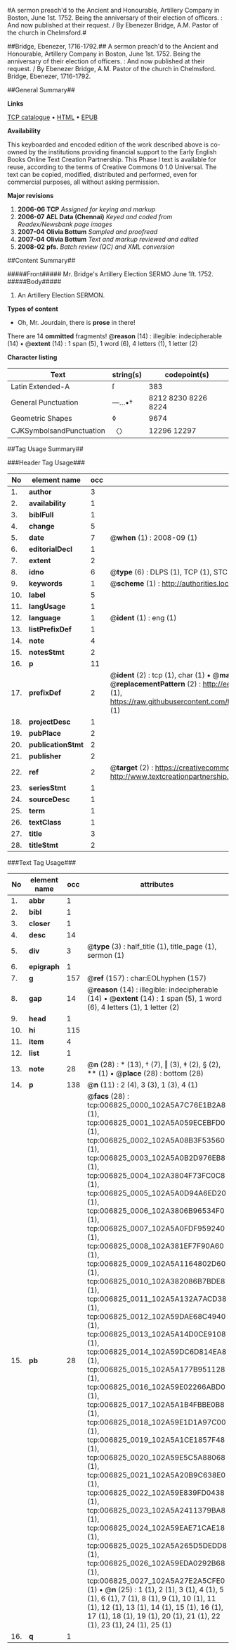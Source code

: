 #A sermon preach'd to the Ancient and Honourable, Artillery Company in Boston, June 1st. 1752. Being the anniversary of their election of officers. : And now published at their request. / By Ebenezer Bridge, A.M. Pastor of the church in Chelmsford.#

##Bridge, Ebenezer, 1716-1792.##
A sermon preach'd to the Ancient and Honourable, Artillery Company in Boston, June 1st. 1752. Being the anniversary of their election of officers. : And now published at their request. / By Ebenezer Bridge, A.M. Pastor of the church in Chelmsford.
Bridge, Ebenezer, 1716-1792.

##General Summary##

**Links**

[TCP catalogue](http://www.ota.ox.ac.uk/tcp/)  • 
[HTML](http://tei.it.ox.ac.uk/tcp/Texts-HTML/free/N05/N05390.html)  • 
[EPUB](http://tei.it.ox.ac.uk/tcp/Texts-EPUB/free/N05/N05390.epub)

**Availability**

This keyboarded and encoded edition of the
	       work described above is co-owned by the institutions
	       providing financial support to the Early English Books
	       Online Text Creation Partnership. This Phase I text is
	       available for reuse, according to the terms of Creative
	       Commons 0 1.0 Universal. The text can be copied,
	       modified, distributed and performed, even for
	       commercial purposes, all without asking permission.

**Major revisions**

1. __2006-06__ __TCP__ *Assigned for keying and markup*
1. __2006-07__ __AEL Data (Chennai)__ *Keyed and coded from Readex/Newsbank page images*
1. __2007-04__ __Olivia Bottum__ *Sampled and proofread*
1. __2007-04__ __Olivia Bottum__ *Text and markup reviewed and edited*
1. __2008-02__ __pfs.__ *Batch review (QC) and XML conversion*

##Content Summary##

#####Front#####
Mr. Bridge's Artillery Election SERMO June 1ſt. 1752.
#####Body#####

1. An Artillery Election SERMON.

**Types of content**

  * Oh, Mr. Jourdain, there is **prose** in there!

There are 14 **ommitted** fragments! 
 @__reason__ (14) : illegible: indecipherable (14)  •  @__extent__ (14) : 1 span (5), 1 word (6), 4 letters (1), 1 letter (2)

**Character listing**


|Text|string(s)|codepoint(s)|
|---|---|---|
|Latin Extended-A|ſ|383|
|General Punctuation|—…•†|8212 8230 8226 8224|
|Geometric Shapes|◊|9674|
|CJKSymbolsandPunctuation|〈〉|12296 12297|

##Tag Usage Summary##

###Header Tag Usage###

|No|element name|occ|attributes|
|---|---|---|---|
|1.|__author__|3||
|2.|__availability__|1||
|3.|__biblFull__|1||
|4.|__change__|5||
|5.|__date__|7| @__when__ (1) : 2008-09 (1)|
|6.|__editorialDecl__|1||
|7.|__extent__|2||
|8.|__idno__|6| @__type__ (6) : DLPS (1), TCP (1), STC (1), NOTIS (1), IMAGE-SET (1), EVANS-CITATION (1)|
|9.|__keywords__|1| @__scheme__ (1) : http://authorities.loc.gov/ (1)|
|10.|__label__|5||
|11.|__langUsage__|1||
|12.|__language__|1| @__ident__ (1) : eng (1)|
|13.|__listPrefixDef__|1||
|14.|__note__|4||
|15.|__notesStmt__|2||
|16.|__p__|11||
|17.|__prefixDef__|2| @__ident__ (2) : tcp (1), char (1)  •  @__matchPattern__ (2) : ([0-9\-]+):([0-9IVX]+) (1), (.+) (1)  •  @__replacementPattern__ (2) : http://eebo.chadwyck.com/downloadtiff?vid=$1&page=$2 (1), https://raw.githubusercontent.com/textcreationpartnership/Texts/master/tcpchars.xml#$1 (1)|
|18.|__projectDesc__|1||
|19.|__pubPlace__|2||
|20.|__publicationStmt__|2||
|21.|__publisher__|2||
|22.|__ref__|2| @__target__ (2) : https://creativecommons.org/publicdomain/zero/1.0/ (1), http://www.textcreationpartnership.org/docs/. (1)|
|23.|__seriesStmt__|1||
|24.|__sourceDesc__|1||
|25.|__term__|1||
|26.|__textClass__|1||
|27.|__title__|3||
|28.|__titleStmt__|2||


###Text Tag Usage###

|No|element name|occ|attributes|
|---|---|---|---|
|1.|__abbr__|1||
|2.|__bibl__|1||
|3.|__closer__|1||
|4.|__desc__|14||
|5.|__div__|3| @__type__ (3) : half_title (1), title_page (1), sermon (1)|
|6.|__epigraph__|1||
|7.|__g__|157| @__ref__ (157) : char:EOLhyphen (157)|
|8.|__gap__|14| @__reason__ (14) : illegible: indecipherable (14)  •  @__extent__ (14) : 1 span (5), 1 word (6), 4 letters (1), 1 letter (2)|
|9.|__head__|1||
|10.|__hi__|115||
|11.|__item__|4||
|12.|__list__|1||
|13.|__note__|28| @__n__ (28) : * (13), † (7), ‖ (3), ‡ (2), § (2), ** (1)  •  @__place__ (28) : bottom (28)|
|14.|__p__|138| @__n__ (11) : 2 (4), 3 (3), 1 (3), 4 (1)|
|15.|__pb__|28| @__facs__ (28) : tcp:006825_0000_102A5A7C76E1B2A8 (1), tcp:006825_0001_102A5A059ECEBFD0 (1), tcp:006825_0002_102A5A08B3F53560 (1), tcp:006825_0003_102A5A0B2D976EB8 (1), tcp:006825_0004_102A3804F73FC0C8 (1), tcp:006825_0005_102A5A0D94A6ED20 (1), tcp:006825_0006_102A3806B96534F0 (1), tcp:006825_0007_102A5A0FDF959240 (1), tcp:006825_0008_102A381EF7F90A60 (1), tcp:006825_0009_102A5A1164802D60 (1), tcp:006825_0010_102A382086B7BDE8 (1), tcp:006825_0011_102A5A132A7ACD38 (1), tcp:006825_0012_102A59DAE68C4940 (1), tcp:006825_0013_102A5A14D0CE9108 (1), tcp:006825_0014_102A59DC6D814EA8 (1), tcp:006825_0015_102A5A177B951128 (1), tcp:006825_0016_102A59E02266ABD0 (1), tcp:006825_0017_102A5A1B4FBBE0B8 (1), tcp:006825_0018_102A59E1D1A97C00 (1), tcp:006825_0019_102A5A1CE1857F48 (1), tcp:006825_0020_102A59E5C5A88068 (1), tcp:006825_0021_102A5A20B9C638E0 (1), tcp:006825_0022_102A59E839FD0438 (1), tcp:006825_0023_102A5A2411379BA8 (1), tcp:006825_0024_102A59EAE71CAE18 (1), tcp:006825_0025_102A5A265D5DEDD8 (1), tcp:006825_0026_102A59EDA0292B68 (1), tcp:006825_0027_102A5A27E2A5CFE0 (1)  •  @__n__ (25) : 1 (1), 2 (1), 3 (1), 4 (1), 5 (1), 6 (1), 7 (1), 8 (1), 9 (1), 10 (1), 11 (1), 12 (1), 13 (1), 14 (1), 15 (1), 16 (1), 17 (1), 18 (1), 19 (1), 20 (1), 21 (1), 22 (1), 23 (1), 24 (1), 25 (1)|
|16.|__q__|1||
